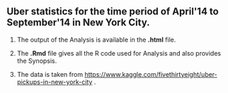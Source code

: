## Uber statistics for the time period of April'14 to September'14 in New York City.

1) The output of the Analysis is available in the **.html** file.

2) The **.Rmd** file gives all the R code used for Analysis and also provides the Synopsis.

3) The data is taken from https://www.kaggle.com/fivethirtyeight/uber-pickups-in-new-york-city .
